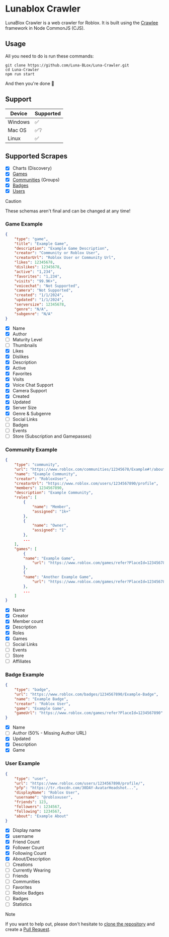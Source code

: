 
# Lunablox Crawler
LunaBlox Crawler is a web crawler for Roblox. It is built using the [Crawlee](https://github.com/apify/crawlee) framework in Node CommonJS (CJS).

## Usage
All you need to do is run these commands:

```shell
git clone https://github.com/Luna-BLox/Luna-Crawler.git
cd Luna-Crawler
npm run start
```

And then you're done 🎉
## Support
| Device | Supported |
|--|--|
| Windows |✅|
| Mac OS | ✅❔|
| Linux | ✅|

## Supported Scrapes

- [x] Charts (Discovery)
- [x] [Games](#game-example)
- [x] [Communities](#community-example) (Groups)
- [x] [Badges](#badge-example)
- [x] [Users](#user-example)

> [!CAUTION]
> These schemas aren't final and can be changed at any time!

### Game Example
```json
{
	"type": "game",
	"title": "Example Game",
	"description": "Example Game Description",
	"creator": "Community or Roblox User",
	"creatorUrl": "Roblox User or Community Url",
	"likes": 12345678,
	"dislikes": 12345678,
	"active": "1,234",
	"favorites": "1,234",
	"visits": "99.9K+",
	"voicechat": "Not Supported",
	"camera": "Not Supported",
	"created": "1/1/2024",
	"updated": "1/1/2024",
	"serversize": 12345678,
	"genre": "N/A",
	"subgenre": "N/A"
}
```
- [x] Name
- [x] Author
- [ ] Maturity Level
- [ ] Thumbnails 
- [x] Likes
- [x] Dislikes
- [x] Description
- [x] Active
- [x] Favorites
- [x] Visits
- [x] Voice Chat Support
- [x] Camera Support
- [x] Created
- [x] Updated
- [x] Server Size
- [x] Genre & Subgenre
- [ ] Social Links
- [ ] Badges
- [ ] Events
- [ ] Store (Subscription and Gamepasses)

### Community Example
```json
{
	"type": "community",
	"url": "https://www.roblox.com/communities/12345678/Example#!/about",
	"name": "Example Community",
	"creator": "RobloxUser",
	"creatorUrl": "https://www.roblox.com/users/1234567890/profile",
	"members": 1234567890,
	"description": "Example Community",
	"roles": [
		{
			"name": "Member",
			"assigned": "1k+"
		},
		{
			"name": "Owner",
			"assigned": "1"
		},
		...
	],
	"games": [
		{
		"name": "Example Game",
			"url": "https://www.roblox.com/games/refer?PlaceId=1234567890"
		},
		{
		"name": "Another Example Game",
			"url": "https://www.roblox.com/games/refer?PlaceId=1234567890"
		},
		...
	]
}
```

- [x] Name
- [x] Creator
- [x] Member count
- [x] Description
- [x] Roles
- [x] Games
- [ ] Social Links
- [ ] Events
- [ ] Store
- [ ] Affiliates

### Badge Example
```json
{
	"type": "badge",
	"url": "https://www.roblox.com/badges/1234567890/Example-Badge",
	"name": "Example Badge",
	"creator": "Roblox User",
	"game": "Example Game",
	"gameUrl": "https://www.roblox.com/games/refer?PlaceId=1234567890"
}
```

- [x] Name
- [ ] Author (50% - Missing Author URL)
- [x] Updated
- [x] Description
- [x] Game

### User Example
```json
{
	"type": "user",
	"url": "https://www.roblox.com/users/1234567890/profile/",
	"pfp": "https://tr.rbxcdn.com/30DAY-AvatarHeadshot...",
	"displayName": "Roblox User",
	"username": "@robloxuser",
	"friends": 123,
	"followers": 1234567,
	"following": 1234567,
	"about": "Example About"
}
```
- [x] Display name
- [x] username
- [x] Friend Count
- [x] Follower Count
- [x] Following Count
- [x] About/Description
- [ ] Creations
- [ ] Currently Wearing
- [ ] Friends
- [ ] Communities
- [ ] Favorites
- [ ] Roblox Badges
- [ ] Badges
- [ ] Statistics

> [!NOTE] 
> If you want to help out, please don't hesitate to [clone the repository](#usage) and create a [Pull Request](https://github.com/Luna-BLox/Luna-Crawler/pulls).